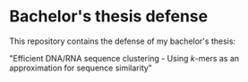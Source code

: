 # Bachelor's thesis defense

This repository contains the defense of my bachelor's thesis:

"Efficient DNA/RNA sequence clustering - Using *k*-mers as an approximation for sequence similarity"